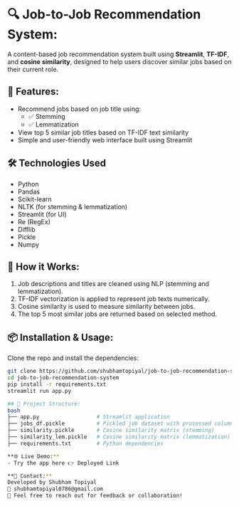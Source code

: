 # 🔍 Job-to-Job Recommendation System:
A content-based job recommendation system built using **Streamlit**, **TF-IDF**, and **cosine similarity**, designed to help users discover similar jobs based on their current role.

## 🚀 Features:
- Recommend jobs based on job title using:
  - ✅ Stemming
  - ✅ Lemmatization
- View top 5 similar job titles based on TF-IDF text similarity
- Simple and user-friendly web interface built using Streamlit

## 🛠️ Technologies Used
- Python
- Pandas
- Scikit-learn
- NLTK (for stemming & lemmatization)
- Streamlit (for UI)
- Re (RegEx)
- Difflib
- Pickle
- Numpy

## 🧠 How it Works:
1. Job descriptions and titles are cleaned using NLP (stemming and lemmatization).
2. TF-IDF vectorization is applied to represent job texts numerically.
3. Cosine similarity is used to measure similarity between jobs.
4. The top 5 most similar jobs are returned based on selected method.

## 📦 Installation & Usage:
Clone the repo and install the dependencies:

```bash
git clone https://github.com/shubhamtopiyal/job-to-job-recommendation-system.git
cd job-to-job-recommendation-system
pip install -r requirements.txt
streamlit run app.py

## 📂 Project Structure:
bash
├── app.py                  # Streamlit application
├── jobs_df.pickle          # Pickled job dataset with processed columns
├── similarity.pickle       # Cosine similarity matrix (stemming)
├── similarity_lem.pickle   # Cosine similarity matrix (lemmatization)
├── requirements.txt        # Python dependencies

**🌐 Live Demo:**
- Try the app here 👉 Deployed Link

**📧 Contact:**
Developed by Shubham Topiyal
📨 shubhamtopiyal0786@gmail.com
📌 Feel free to reach out for feedback or collaboration!
